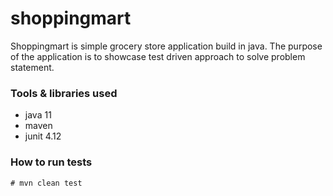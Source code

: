 # shoppingmart

Shoppingmart is simple grocery store application build in java. The purpose of the application is 
to showcase test driven approach to solve problem statement.

### Tools & libraries used
- java 11
- maven
- junit 4.12


### How to run tests

`# mvn clean test`
